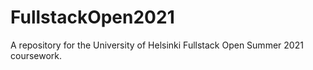 # FullstackOpen2021
A repository for the University of Helsinki Fullstack Open Summer 2021 coursework.
